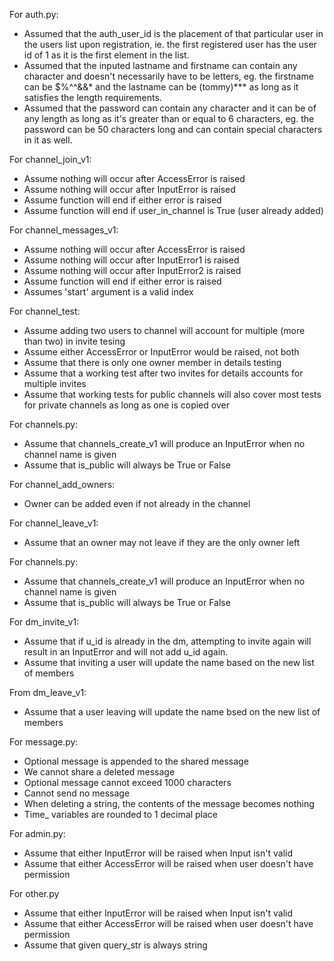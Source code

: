 For auth.py:
- Assumed that the auth_user_id is the placement of that particular user in the users list upon registration, ie. the first registered user has the user id of 1 as it is the first element in the list.
- Assumed that the inputed lastname and firstname can contain any character and doesn't necessarily have to be letters, eg. the firstname can be $%^^&&* and the lastname can be (tommy)*** as long as it satisfies the length requirements.
- Assumed that the password can contain any character and it can be of any length as long as it's greater than or equal to 6 characters, eg. the password can be 50 characters long and can contain special characters in it as well.

For channel_join_v1:
- Assume nothing will occur after AccessError is raised
- Assume nothing will occur after InputError is raised
- Assume function will end if either error is raised
- Assume function will end if user_in_channel is True (user already added)

For channel_messages_v1:
- Assume nothing will occur after AccessError is raised
- Assume nothing will occur after InputError1 is raised
- Assume nothing will occur after InputError2 is raised
- Assume function will end if either error is raised
- Assumes 'start' argument is a valid index

For channel_test:
- Assume adding two users to channel will account for multiple (more than two) in invite tesing 
- Assume either AccessError or InputError would be raised, not both
- Assume that there is only one owner member in details testing
- Assume that a working test after two invites for details accounts for multiple invites 
- Assume that working tests for public channels will also cover most tests for private channels as long as one is copied over

For channels.py:
- Assume that channels_create_v1 will produce an InputError when no channel name is given
- Assume that is_public will always be True or False

For channel_add_owners:
- Owner can be added even if not already in the channel

For channel_leave_v1:
- Assume that an owner may not leave if they are the only owner left

For channels.py:
- Assume that channels_create_v1 will produce an InputError when no channel name is given
- Assume that is_public will always be True or False

For dm_invite_v1:
- Assume that if u_id is already in the dm, attempting to invite again will result
in an InputError and will not add u_id again.
- Assume that inviting a user will update the name based on the new list of members

From dm_leave_v1:
- Assume that a user leaving will update the name bsed on the new list of members

For message.py:
- Optional message is appended to the shared message 
- We cannot share a deleted message
- Optional message cannot exceed 1000 characters
- Cannot send no message
- When deleting a string, the contents of the message becomes nothing
- Time_ variables are rounded to 1 decimal place

For admin.py:
- Assume that either InputError will be raised when Input isn't valid
- Assume that either AccessError will be raised when user doesn't have permission

For other.py
- Assume that either InputError will be raised when Input isn't valid
- Assume that either AccessError will be raised when user doesn't have permission
- Assume that given query_str is always string
